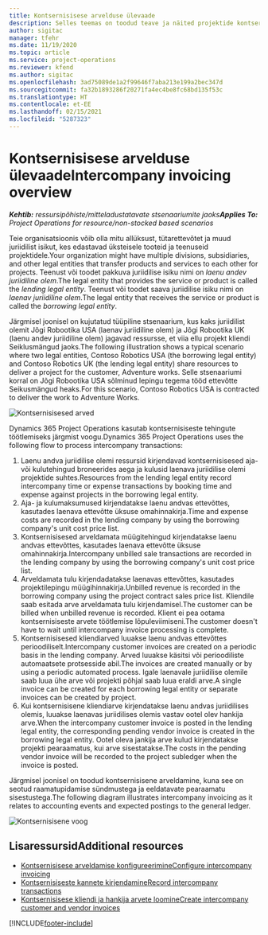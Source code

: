 ```yaml
---
title: Kontsernisisese arvelduse ülevaade
description: Selles teemas on toodud teave ja näited projektide kontsernisisese arveldamise kohta.
author: sigitac
manager: tfehr
ms.date: 11/19/2020
ms.topic: article
ms.service: project-operations
ms.reviewer: kfend
ms.author: sigitac
ms.openlocfilehash: 3ad75089de1a2f99646f7aba213e199a2bec347d
ms.sourcegitcommit: fa32b1893286f20271fa4ec4be8fc68bd135f53c
ms.translationtype: HT
ms.contentlocale: et-EE
ms.lasthandoff: 02/15/2021
ms.locfileid: "5287323"
---
```

# <a name="intercompany-invoicing-overview"></a><span data-ttu-id="04699-103">Kontsernisisese arvelduse ülevaade</span><span class="sxs-lookup"><span data-stu-id="04699-103">Intercompany invoicing overview</span></span>

<span data-ttu-id="04699-104">_**Kehtib:** ressursipõhiste/mitteladustatavate stsenaariumite jaoks_</span><span class="sxs-lookup"><span data-stu-id="04699-104">_**Applies To:** Project Operations for resource/non-stocked based scenarios_</span></span>

<span data-ttu-id="04699-105">Teie organisatsioonis võib olla mitu allüksust, tütarettevõtet ja muud juriidilist isikut, kes edastavad üksteisele tooteid ja teenuseid projektidele.</span><span class="sxs-lookup"><span data-stu-id="04699-105">Your organization might have multiple divisions, subsidiaries, and other legal entities that transfer products and services to each other for projects.</span></span> <span data-ttu-id="04699-106">Teenust või toodet pakkuva juriidilise isiku nimi on *laenu andev juriidiline olem*.</span><span class="sxs-lookup"><span data-stu-id="04699-106">The legal entity that provides the service or product is called the *lending legal entity*.</span></span> <span data-ttu-id="04699-107">Teenust või toodet saava juriidilise isiku nimi on *laenav juriidiline olem*.</span><span class="sxs-lookup"><span data-stu-id="04699-107">The legal entity that receives the service or product is called the *borrowing legal entity*.</span></span>

<span data-ttu-id="04699-108">Järgmisel joonisel on kujutatud tüüpiline stsenaarium, kus kaks juriidilist olemit Jõgi Robootika USA (laenav juriidiline olem) ja Jõgi Robootika UK (laenu andev juriidiline olem) jagavad ressursse, et viia ellu projekt kliendi Seiklusmängud jaoks.</span><span class="sxs-lookup"><span data-stu-id="04699-108">The following illustration shows a typical scenario where two legal entities, Contoso Robotics USA (the borrowing legal entity) and Contoso Robotics UK (the lending legal entity) share resources to deliver a project for the customer, Adventure works.</span></span> <span data-ttu-id="04699-109">Selle stsenaariumi korral on Jõgi Robootika USA sõlminud lepingu tegema tööd ettevõtte Seikusmängud heaks.</span><span class="sxs-lookup"><span data-stu-id="04699-109">For this scenario, Contoso Robotics USA is contracted to deliver the work to Adventure Works.</span></span>

![Kontsernisisesed arved](./media/IntercompanyScenario.png) 

<span data-ttu-id="04699-111">Dynamics 365 Project Operations kasutab kontsernisiseste tehingute töötlemiseks järgmist voogu.</span><span class="sxs-lookup"><span data-stu-id="04699-111">Dynamics 365 Project Operations uses the following flow to process intercompany transactions:</span></span>

1. <span data-ttu-id="04699-112">Laenu andva juriidilise olemi ressursid kirjendavad kontsernisisesed aja- või kulutehingud broneerides aega ja kulusid laenava juriidilise olemi projektide suhtes.</span><span class="sxs-lookup"><span data-stu-id="04699-112">Resources from the lending legal entity record intercompany time or expense transactions by booking time and expense against projects in the borrowing legal entity.</span></span>
2. <span data-ttu-id="04699-113">Aja- ja kulumaksumused kirjendatakse laenu andvas ettevõttes, kasutades laenava ettevõtte üksuse omahinnakirja.</span><span class="sxs-lookup"><span data-stu-id="04699-113">Time and expense costs are recorded in the lending company by using the borrowing company's unit cost price list.</span></span>
3. <span data-ttu-id="04699-114">Kontsernisisesed arveldamata müügitehingud kirjendatakse laenu andvas ettevõttes, kasutades laenava ettevõtte üksuse omahinnakirja.</span><span class="sxs-lookup"><span data-stu-id="04699-114">Intercompany unbilled sale transactions are recorded in the lending company by using the borrowing company's unit cost price list.</span></span>
4. <span data-ttu-id="04699-115">Arveldamata tulu kirjendadatakse laenavas ettevõttes, kasutades projektilepingu müügihinnakirja.</span><span class="sxs-lookup"><span data-stu-id="04699-115">Unbilled revenue is recorded in the borrowing company using the project contract sales price list.</span></span> <span data-ttu-id="04699-116">Kliendile saab esitada arve arveldamata tulu kirjendamisel.</span><span class="sxs-lookup"><span data-stu-id="04699-116">The customer can be billed when unbilled revenue is recorded.</span></span> <span data-ttu-id="04699-117">Klient ei pea ootama kontsernisiseste arvete töötlemise lõpuleviimiseni.</span><span class="sxs-lookup"><span data-stu-id="04699-117">The customer doesn't have to wait until intercompany invoice processing is complete.</span></span>
5. <span data-ttu-id="04699-118">Kontsernisisesed kliendiarved luuakse laenu andvas ettevõttes perioodiliselt.</span><span class="sxs-lookup"><span data-stu-id="04699-118">Intercompany customer invoices are created on a periodic basis in the lending company.</span></span> <span data-ttu-id="04699-119">Arved luuakse käsitsi või perioodiliste automaatsete protsesside abil.</span><span class="sxs-lookup"><span data-stu-id="04699-119">The invoices are created manually or by using a periodic automated process.</span></span> <span data-ttu-id="04699-120">Igale laenavale juriidilise olemile saab luua ühe arve või projekti põhjal saab luua eraldi arve.</span><span class="sxs-lookup"><span data-stu-id="04699-120">A single invoice can be created for each borrowing legal entity or separate invoices can be created by project.</span></span>
6. <span data-ttu-id="04699-121">Kui kontsernisisene kliendiarve kirjendatakse laenu andvas juriidilises olemis, luuakse laenavas juriidilises olemis vastav ootel olev hankija arve.</span><span class="sxs-lookup"><span data-stu-id="04699-121">When the intercompany customer invoice is posted in the lending legal entity, the corresponding pending vendor invoice is created in the borrowing legal entity.</span></span> <span data-ttu-id="04699-122">Ootel oleva jankija arve kulud kirjendatakse projekti pearaamatus, kui arve sisestatakse.</span><span class="sxs-lookup"><span data-stu-id="04699-122">The costs in the pending vendor invoice will be recorded to the project subledger when the invoice is posted.</span></span>

<span data-ttu-id="04699-123">Järgmisel joonisel on toodud kontsernisisene arveldamine, kuna see on seotud raamatupidamise sündmustega ja eeldatavate pearaamatu sisestustega.</span><span class="sxs-lookup"><span data-stu-id="04699-123">The following diagram illustrates intercompany invoicing as it relates to accounting events and expected postings to the general ledger.</span></span>

![Kontsernisisene voog](./media/IntercompanyFlow.png)

## <a name="additional-resources"></a><span data-ttu-id="04699-125">Lisaressursid</span><span class="sxs-lookup"><span data-stu-id="04699-125">Additional resources</span></span>

- [<span data-ttu-id="04699-126">Kontsernisisese arveldamise konfigureerimine</span><span class="sxs-lookup"><span data-stu-id="04699-126">Configure intercompany invoicing</span></span>](configure-intercompany-invoicing.md)
- [<span data-ttu-id="04699-127">Kontsernisiseste kannete kirjendamine</span><span class="sxs-lookup"><span data-stu-id="04699-127">Record intercompany transactions</span></span>](create-intercompany-transactions.md)
- [<span data-ttu-id="04699-128">Kontsernisisese kliendi ja hankija arvete loomine</span><span class="sxs-lookup"><span data-stu-id="04699-128">Create intercompany customer and vendor invoices</span></span>](create-intercompany-customer-vendor-invoices.md)


[!INCLUDE[footer-include](../includes/footer-banner.md)]
